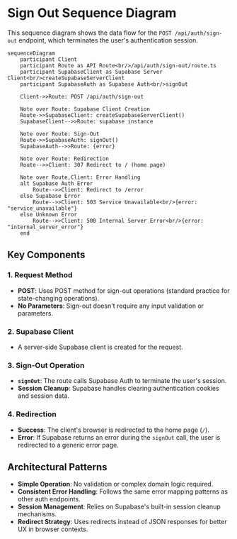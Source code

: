 # Sign Out Sequence Diagram

This sequence diagram shows the data flow for the `POST /api/auth/sign-out` endpoint, which terminates the user's authentication session.

```mermaid
sequenceDiagram
    participant Client
    participant Route as API Route<br/>/api/auth/sign-out/route.ts
    participant SupabaseClient as Supabase Server Client<br/>createSupabaseServerClient
    participant SupabaseAuth as Supabase Auth<br/>signOut

    Client->>Route: POST /api/auth/sign-out

    Note over Route: Supabase Client Creation
    Route->>SupabaseClient: createSupabaseServerClient()
    SupabaseClient-->>Route: supabase instance

    Note over Route: Sign-Out
    Route->>SupabaseAuth: signOut()
    SupabaseAuth-->>Route: {error}

    Note over Route: Redirection
    Route-->>Client: 307 Redirect to / (home page)

    Note over Route,Client: Error Handling
    alt Supabase Auth Error
        Route-->>Client: Redirect to /error
    else Supabase Error
        Route-->>Client: 503 Service Unavailable<br/>{error: "service_unavailable"}
    else Unknown Error
        Route-->>Client: 500 Internal Server Error<br/>{error: "internal_server_error"}
    end
```

## Key Components

### 1. Request Method

- **POST**: Uses POST method for sign-out operations (standard practice for state-changing operations).
- **No Parameters**: Sign-out doesn't require any input validation or parameters.

### 2. Supabase Client

- A server-side Supabase client is created for the request.

### 3. Sign-Out Operation

- **`signOut`**: The route calls Supabase Auth to terminate the user's session.
- **Session Cleanup**: Supabase handles clearing authentication cookies and session data.

### 4. Redirection

- **Success**: The client's browser is redirected to the home page (`/`).
- **Error**: If Supabase returns an error during the `signOut` call, the user is redirected to a generic error page.

## Architectural Patterns

- **Simple Operation**: No validation or complex domain logic required.
- **Consistent Error Handling**: Follows the same error mapping patterns as other auth endpoints.
- **Session Management**: Relies on Supabase's built-in session cleanup mechanisms.
- **Redirect Strategy**: Uses redirects instead of JSON responses for better UX in browser contexts.
